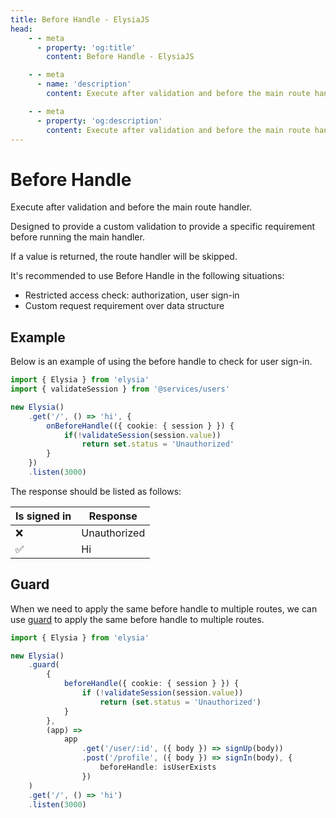 ```yaml
---
title: Before Handle - ElysiaJS
head:
    - - meta
      - property: 'og:title'
        content: Before Handle - ElysiaJS

    - - meta
      - name: 'description'
        content: Execute after validation and before the main route handler. Designed to provide a custom validation to provide a specific requirement before running the main handler. It's recommended to use Before Handle in the following situations. Restricted access check, authorization, user sign-in. Custom request requirement over data structure

    - - meta
      - property: 'og:description'
        content: Execute after validation and before the main route handler. Designed to provide a custom validation to provide a specific requirement before running the main handler. It's recommended to use Before Handle in the following situations. Restricted access check, authorization, user sign-in. Custom request requirement over data structure
---
```


# Before Handle

Execute after validation and before the main route handler.

Designed to provide a custom validation to provide a specific requirement before running the main handler.

If a value is returned, the route handler will be skipped.

It's recommended to use Before Handle in the following situations:

-   Restricted access check: authorization, user sign-in
-   Custom request requirement over data structure

## Example

Below is an example of using the before handle to check for user sign-in.

```typescript
import { Elysia } from 'elysia'
import { validateSession } from '@services/users'

new Elysia()
    .get('/', () => 'hi', {
        onBeforeHandle(({ cookie: { session } }) {
            if(!validateSession(session.value))
                return set.status = 'Unauthorized'
        }
    })
    .listen(3000)
```

The response should be listed as follows:

| Is signed in | Response     |
| ------------ | ------------ |
| ❌           | Unauthorized |
| ✅           | Hi           |

## Guard

When we need to apply the same before handle to multiple routes, we can use [guard](/essential/scope#guard) to apply the same before handle to multiple routes.

```typescript
import { Elysia } from 'elysia'

new Elysia()
    .guard(
        {
            beforeHandle({ cookie: { session } }) {
                if (!validateSession(session.value))
                    return (set.status = 'Unauthorized')
            }
        },
        (app) =>
            app
                .get('/user/:id', ({ body }) => signUp(body))
                .post('/profile', ({ body }) => signIn(body), {
                    beforeHandle: isUserExists
                })
    )
    .get('/', () => 'hi')
    .listen(3000)
```
